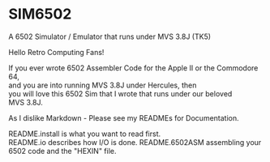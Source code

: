 # SIM6502
A 6502 Simulator / Emulator that runs under MVS 3.8J (TK5)  
  
Hello Retro Computing Fans!  


If you ever wrote 6502 Assembler Code for the Apple II or the Commodore 64,  
and you are into running MVS 3.8J under Hercules, then  
you will love this 6502 Sim that I wrote that runs under our beloved   
MVS 3.8J.    
  
As I dislike Markdown - Please see my READMEs for Documentation.  
  
README.install is what you want to read first.  
README.io describes how I/O is done.
README.6502ASM assembling your 6502 code and the "HEXIN" file.



